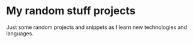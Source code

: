 # My random stuff projects
Just some random projects and snippets as I learn new technologies and languages.
